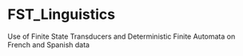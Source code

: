 # FST_Linguistics
Use of Finite State Transducers and Deterministic Finite Automata on French and Spanish data
